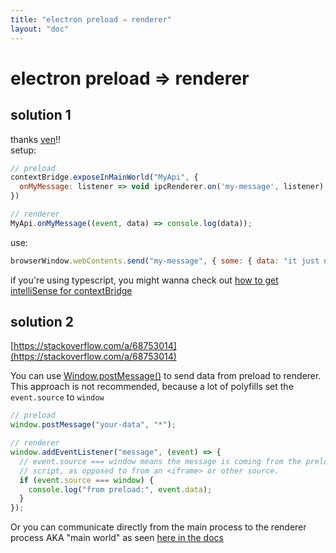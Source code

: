```yaml
---
title: "electron preload ⇒ renderer"
layout: "doc"
---
```

# electron preload ⇒ renderer

## solution 1
thanks [ven](https://github.com/Vendicated)!!  
setup:  
```js
// preload
contextBridge.exposeInMainWorld("MyApi", {
  onMyMessage: listener => void ipcRenderer.on('my-message', listener)
})
```
```js
// renderer
MyApi.onMyMessage((event, data) => console.log(data));
```
use:
```js
browserWindow.webContents.send("my-message", { some: { data: "it just needs to be clonable (most js structures are)" }});
```
if you're using typescript, you might wanna check out [how to get intelliSense for contextBridge](typescript-get-intelliSense-for-contextBridge-api)


## solution 2

[https://stackoverflow.com/a/68753014](https://stackoverflow.com/a/68753014)

You can use [Window.postMessage()](https://developer.mozilla.org/en-US/docs/Web/API/Window/postMessage) to send data from preload to renderer.
This approach is not recommended, because a lot of polyfills set the `event.source` to `window`

```js
// preload
window.postMessage("your-data", "*");
```

```js
// renderer
window.addEventListener("message", (event) => {
  // event.source === window means the message is coming from the preload
  // script, as opposed to from an <iframe> or other source.
  if (event.source === window) {
    console.log("from preload:", event.data);
  }
});
```

Or you can communicate directly from the main process to the renderer process AKA "main world" as seen [here in the docs](https://www.electronjs.org/docs/tutorial/message-ports#communicating-directly-between-the-main-process-and-the-main-world-of-a-context-isolated-page)